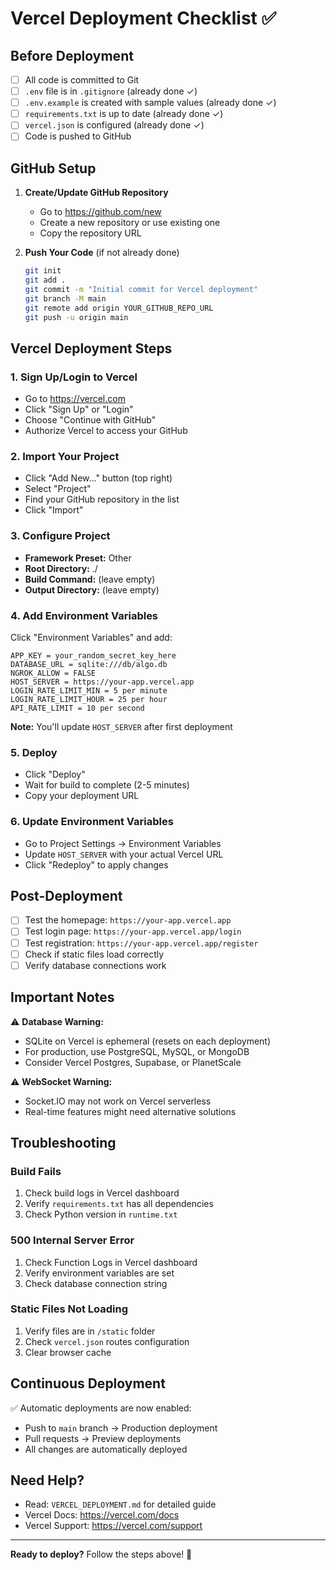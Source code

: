 # Vercel Deployment Checklist ✅

## Before Deployment

- [ ] All code is committed to Git
- [ ] `.env` file is in `.gitignore` (already done ✓)
- [ ] `.env.example` is created with sample values (already done ✓)
- [ ] `requirements.txt` is up to date (already done ✓)
- [ ] `vercel.json` is configured (already done ✓)
- [ ] Code is pushed to GitHub

## GitHub Setup

1. **Create/Update GitHub Repository**
   - Go to https://github.com/new
   - Create a new repository or use existing one
   - Copy the repository URL

2. **Push Your Code** (if not already done)
   ```bash
   git init
   git add .
   git commit -m "Initial commit for Vercel deployment"
   git branch -M main
   git remote add origin YOUR_GITHUB_REPO_URL
   git push -u origin main
   ```

## Vercel Deployment Steps

### 1. Sign Up/Login to Vercel
- Go to https://vercel.com
- Click "Sign Up" or "Login"
- Choose "Continue with GitHub"
- Authorize Vercel to access your GitHub

### 2. Import Your Project
- Click "Add New..." button (top right)
- Select "Project"
- Find your GitHub repository in the list
- Click "Import"

### 3. Configure Project
- **Framework Preset:** Other
- **Root Directory:** ./
- **Build Command:** (leave empty)
- **Output Directory:** (leave empty)

### 4. Add Environment Variables
Click "Environment Variables" and add:

```
APP_KEY = your_random_secret_key_here
DATABASE_URL = sqlite:///db/algo.db
NGROK_ALLOW = FALSE
HOST_SERVER = https://your-app.vercel.app
LOGIN_RATE_LIMIT_MIN = 5 per minute
LOGIN_RATE_LIMIT_HOUR = 25 per hour
API_RATE_LIMIT = 10 per second
```

**Note:** You'll update `HOST_SERVER` after first deployment

### 5. Deploy
- Click "Deploy"
- Wait for build to complete (2-5 minutes)
- Copy your deployment URL

### 6. Update Environment Variables
- Go to Project Settings → Environment Variables
- Update `HOST_SERVER` with your actual Vercel URL
- Click "Redeploy" to apply changes

## Post-Deployment

- [ ] Test the homepage: `https://your-app.vercel.app`
- [ ] Test login page: `https://your-app.vercel.app/login`
- [ ] Test registration: `https://your-app.vercel.app/register`
- [ ] Check if static files load correctly
- [ ] Verify database connections work

## Important Notes

⚠️ **Database Warning:**
- SQLite on Vercel is ephemeral (resets on each deployment)
- For production, use PostgreSQL, MySQL, or MongoDB
- Consider Vercel Postgres, Supabase, or PlanetScale

⚠️ **WebSocket Warning:**
- Socket.IO may not work on Vercel serverless
- Real-time features might need alternative solutions

## Troubleshooting

### Build Fails
1. Check build logs in Vercel dashboard
2. Verify `requirements.txt` has all dependencies
3. Check Python version in `runtime.txt`

### 500 Internal Server Error
1. Check Function Logs in Vercel dashboard
2. Verify environment variables are set
3. Check database connection string

### Static Files Not Loading
1. Verify files are in `/static` folder
2. Check `vercel.json` routes configuration
3. Clear browser cache

## Continuous Deployment

✅ Automatic deployments are now enabled:
- Push to `main` branch → Production deployment
- Pull requests → Preview deployments
- All changes are automatically deployed

## Need Help?

- Read: `VERCEL_DEPLOYMENT.md` for detailed guide
- Vercel Docs: https://vercel.com/docs
- Vercel Support: https://vercel.com/support

---

**Ready to deploy?** Follow the steps above! 🚀
